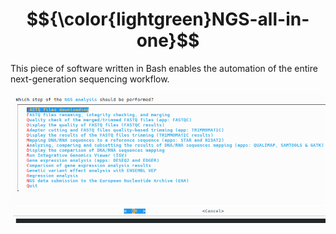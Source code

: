 # $${\color{lightgreen}NGS-all-in-one}$$
This piece of software written in Bash enables the automation of the entire next-generation sequencing workflow.

![NGS-all-in-one image](https://github.com/lukszafron/NGS-all-in-one/blob/master/NGS-all-in-one.png?raw=true)
